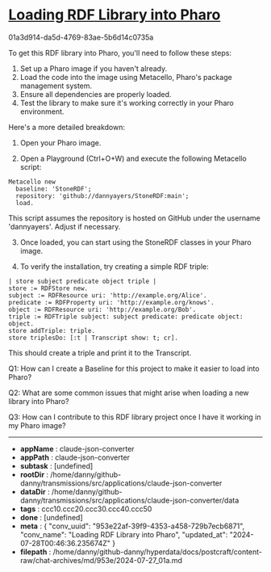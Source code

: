 # [Loading RDF Library into Pharo](https://claude.ai/chat/953e22af-39f9-4353-a458-729b7ecb6871)

01a3d914-da5d-4769-83ae-5b6d14c0735a

 To get this RDF library into Pharo, you'll need to follow these steps:

1. Set up a Pharo image if you haven't already.
2. Load the code into the image using Metacello, Pharo's package management system.
3. Ensure all dependencies are properly loaded.
4. Test the library to make sure it's working correctly in your Pharo environment.

Here's a more detailed breakdown:

1. Open your Pharo image.

2. Open a Playground (Ctrl+O+W) and execute the following Metacello script:

```smalltalk
Metacello new
  baseline: 'StoneRDF';
  repository: 'github://dannyayers/StoneRDF:main';
  load.
```

This script assumes the repository is hosted on GitHub under the username 'dannyayers'. Adjust if necessary.

3. Once loaded, you can start using the StoneRDF classes in your Pharo image.

4. To verify the installation, try creating a simple RDF triple:

```smalltalk
| store subject predicate object triple |
store := RDFStore new.
subject := RDFResource uri: 'http://example.org/Alice'.
predicate := RDFProperty uri: 'http://example.org/knows'.
object := RDFResource uri: 'http://example.org/Bob'.
triple := RDFTriple subject: subject predicate: predicate object: object.
store addTriple: triple.
store triplesDo: [:t | Transcript show: t; cr].
```

This should create a triple and print it to the Transcript.

Q1: How can I create a Baseline for this project to make it easier to load into Pharo?

Q2: What are some common issues that might arise when loading a new library into Pharo?

Q3: How can I contribute to this RDF library project once I have it working in my Pharo image?

---

* **appName** : claude-json-converter
* **appPath** : claude-json-converter
* **subtask** : [undefined]
* **rootDir** : /home/danny/github-danny/transmissions/src/applications/claude-json-converter
* **dataDir** : /home/danny/github-danny/transmissions/src/applications/claude-json-converter/data
* **tags** : ccc10.ccc20.ccc30.ccc40.ccc50
* **done** : [undefined]
* **meta** : {
  "conv_uuid": "953e22af-39f9-4353-a458-729b7ecb6871",
  "conv_name": "Loading RDF Library into Pharo",
  "updated_at": "2024-07-28T00:46:36.235674Z"
}
* **filepath** : /home/danny/github-danny/hyperdata/docs/postcraft/content-raw/chat-archives/md/953e/2024-07-27_01a.md